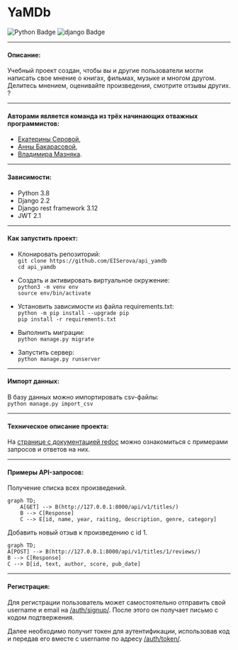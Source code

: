 
# YaMDb
<div id="badges">
  <img src="https://img.shields.io/badge/Python-blue?style=for-the-badge&logo=python&logoColor=white" alt="Python Badge"/>  <img src="https://img.shields.io/badge/django-red?style=for-the-badge&logo=django&logoColor=white" alt="django Badge"/>
</div>

______________________________
#### Описание:
Учебный проект создан, чтобы вы и другие пользователи могли написать свое мнение о книгах, фильмах, музыке и многом другом. 
Делитесь мнением, оценивайте произведения, смотрите отзывы других. ?
________________________

#### Авторами является команда из трёх начинающих отважных программистов:
- [Екатерины Серовой](https://github.com/EISerova/),
- [Анны Бакарасовой](https://github.com/Bakarasik),
- [Владимира Мазняка](https://github.com/Cognitoid).
__________________________

#### Зависимости:
* Python 3.8
* Django 2.2
* Django rest framework 3.12
* JWT 2.1

__________________________

#### Как запустить проект:
- Клонировать репозиторий:\
```git clone https://github.com/EISerova/api_yamdb```\
```cd api_yamdb```

- Создать и активировать виртуальное окружение:\
```python3 -m venv env```\
```source env/bin/activate```

- Установить зависимости из файла requirements.txt:\
```python -m pip install --upgrade pip```\
```pip install -r requirements.txt```

- Выполнить миграции:\
```python manage.py migrate```

- Запустить сервер:\
```python manage.py runserver```
______________________

#### Импорт данных:
В базу данных можно импортировать csv-файлы:\
```python manage.py import_csv```
______________________

#### Техническое описание проекта:
На [странице с документацией redoc](http://127.0.0.1:8000/redoc/) можно ознакомиться с примерами запросов и ответов на них.
______________________

#### Примеры API-запросов:
 Получение списка всех произведений.
```mermaid
graph TD;
    A[GET] --> B(http://127.0.0.1:8000/api/v1/titles/)
    B --> C[Response]
    C --> E[id, name, year, raiting, description, genre, category]
```

Добавить новый отзыв к произведению с id 1.
```mermaid
graph TD;
A[POST] --> B(http://127.0.0.1:8000/api/v1/titles/1/reviews/)
B --> C[Response]
C --> D[id, text, author, score, pub_date]
```
______________________

#### Регистрация:
Для регистрации пользователь может самостоятельно отправить свой username и email на [/auth/signup/](http://127.0.0.1:8000/api/v1/auth/signup/). После этого он получает письмо с кодом подтвержения. 

Далее необходимо получит токен для аутентификации, использовав код и передав его вместе с username по адресу [/auth/token/](http://127.0.0.1:8000/api/v1/auth/token/).
